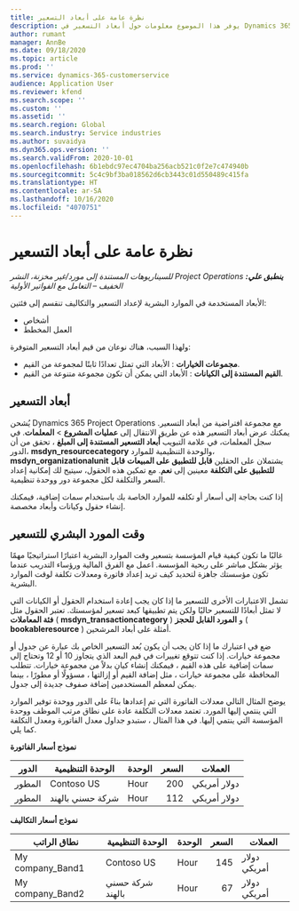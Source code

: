 ```yaml
---
title: نظرة عامة على أبعاد التسعير
description: يوفر هذا الموضوع معلومات حول أبعاد التسعير في Dynamics 365 Project operations.
author: rumant
manager: AnnBe
ms.date: 09/18/2020
ms.topic: article
ms.prod: ''
ms.service: dynamics-365-customerservice
audience: Application User
ms.reviewer: kfend
ms.search.scope: ''
ms.custom: ''
ms.assetid: ''
ms.search.region: Global
ms.search.industry: Service industries
ms.author: suvaidya
ms.dyn365.ops.version: ''
ms.search.validFrom: 2020-10-01
ms.openlocfilehash: 6b1ebdc97ec4704ba256acb521c0f2e7c474940b
ms.sourcegitcommit: 5c4c9bf3ba018562d6cb3443c01d550489c415fa
ms.translationtype: HT
ms.contentlocale: ar-SA
ms.lasthandoff: 10/16/2020
ms.locfileid: "4070751"
---
```

# <a name="pricing-dimensions-overview"></a>نظرة عامة على أبعاد التسعير

_**ينطبق علي:** ‏‫Project Operations للسيناريوهات المستندة إلى مورد/غير مخزنة‬، ‏‫النشر الخفيف – التعامل مع الفواتير الأولية‬_

الأبعاد المستخدمة في الموارد البشرية لإعداد التسعير والتكاليف تنقسم إلى فئتين:

- أشخاص
- العمل المخطط

ولهذا السبب، هناك نوعان من قيم أبعاد التسعير المتوفرة:

- **مجموعات الخيارات** : الأبعاد التي تمثل تعدادًا ثابتًا لمجموعة من القيم.
- **القيم المستندة إلى الكيانات** : الأبعاد التي يمكن أن تكون مجموعة متنوعة من القيم.

## <a name="pricing-dimensions"></a>أبعاد التسعير

يُشحن Dynamics 365 Project Operations مع مجموعة افتراضية من أبعاد التسعير. يمكنك عرض أبعاد التسعير هذه عن طريق الانتقال إلى **عمليات المشروع** > **المعلمات**. في سجل المعلمات، في علامة التبويب **أبعاد التسعير المستندة إلى المبلغ** ، تحقق من أن الدور، **msdyn_resourcecategory** والوحدة التنظيمية للموارد، **msdyn_organizationalunit** يشتملان على الحقلين **قابل للتطبيق على المبيعات** **قابل للتطبيق على التكلفة** معينين إلى **نعم**. مع تمكين هذه الحقول، سيتيح لك إمكانية إعداد السعر والتكلفة لكل مجموعة دور ووحدة تنظيمية.

إذا كنت بحاجة إلى أسعار أو تكلفه للموارد الخاصة بك باستخدام سمات إضافية، فيمكنك إنشاء حقول وكيانات وأبعاد مخصصة.

## <a name="pricing-human-resource-time"></a>وقت المورد البشري للتسعير
غالبًا ما تكون كيفية قيام المؤسسة بتسعير وقت الموارد البشرية اعتبارًا استراتيجيًا مهمًا يؤثر بشكل مباشر على ربحية المؤسسة. اعمل مع الفرق المالية ورؤساء التدريب عندما تكون مؤسستك جاهزة لتحديد كيف تريد إعداد فاتورة ومعدلات تكلفة لوقت الموارد البشرية.

تشمل الاعتبارات الأخرى للتسعير ما إذا كان يجب إعادة استخدام الحقول أو الكيانات التي لا تمثل أبعادًا للتسعير حاليًا ولكن يتم تطبيقها كبعد تسعير لمؤسستك. تعتبر الحقول مثل **فئة المعاملات** ( **msdyn_transactioncategory** ) و **المورد القابل للحجز** ( **bookableresource** ) أمثلة على أبعاد المرشحين. 

ضع في اعتبارك ما إذا كان يجب أن يكون بُعد التسعير الخاص بك عبارة عن جدول أو مجموعة خيارات. إذا كنت تتوقع تغييرات في قيم البعد الذي يتجاوز 10 أو 12 وتحتاج إلى سمات إضافية على هذه القيم ، فيمكنك إنشاء كيان بدلاً من مجموعة خيارات. تتطلب المحافظة على مجموعة خيارات ، مثل إضافة القيم أو إزالتها ، مسؤولًا أو مطورًا ، بينما يمكن لمعظم المستخدمين إضافة صفوف جديدة إلى جدول.

يوضح المثال التالي معدلات الفاتورة التي تم إعدادها بناءً على الدور ووحدة توفير الموارد التي ينتمي إليها المورد. تعتمد معدلات التكلفة عادة على نطاق مرتب الموظف ووحدة المؤسسة التي ينتمي إليها. في هذا المثال ، ستبدو جداول معدل الفاتورة ومعدل التكلفة كما يلي.

**نموذج أسعار الفاتورة**

| الدور        | الوحدة التنظيمية    |الوحدة      |السعر      |العملات  |
| ------------|-------------|----------|----------:|----------|
| المطور   | Contoso US  |Hour‬ | 200|دولار أمريكي     |
| المطور   | شركة حسني بالهند |Hour‬|   112|دولار أمريكي     |


**نموذج أسعار التكاليف**

| نطاق الراتب     | الوحدة التنظيمية    |الوحدة      |السعر      |العملات  |
| ----------------|-------------|----------|----------:|----------|
| My company_Band1 | Contoso US  |Hour‬ | 145|دولار أمريكي     |
| My company_Band2 | شركة حسني بالهند |Hour‬|   67|دولار أمريكي     |
